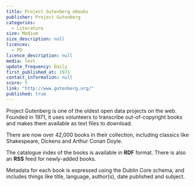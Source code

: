 ```yaml
---
title: Project Gutenberg ebooks
publisher: Project Gutenberg
categories: 
  - Literature
size: Medium
size_description: null
licences: 
  - PD
licence_description: null
media: text
update_frequency: Daily
first_published_at: 1971
contact_information: null
score: 5
link: "http://www.gutenberg.org/"
published: true
---
```


Project Gutenberg is one of the oldest open data projects on the web. Founded in 1971, it uses volunteers to transcribe out-of-copyright books and makes them available as text files to download.

There are now over 42,000 books in their collection, including classics like Shakespeare, Dickens and Arthur Conan Doyle.

The catalogue index of the books is available in **RDF** format. There is also an **RSS** feed for newly-added books.

Metadata for each book is expressed using the Dublin Core schema, and includes things like title, language, author(s), date published and subject.